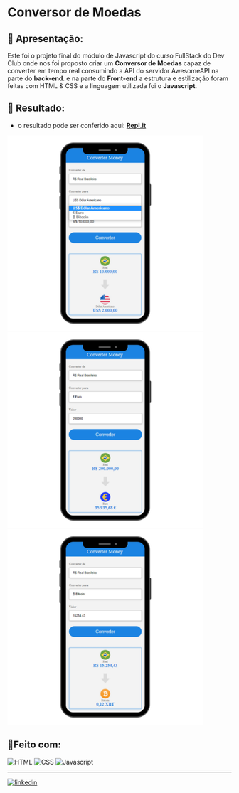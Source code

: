 # Conversor de Moedas

## 📝 Apresentação:
Este foi o projeto final do módulo de Javascript do curso FullStack do Dev Club onde nos foi proposto criar um **Conversor de Moedas** capaz de converter em tempo real consumindo a API do servidor AwesomeAPI na parte do **back-end**.
e na parte do **Front-end** a estrutura e estilização foram feitas com HTML & CSS e a linguagem utilizada foi o **Javascript**.

## 🎨 Resultado:
- o resultado pode ser conferido aqui: [**Repl.it**](https://iuriluna.github.io/Conversor-de-Moedas/) 
<img src="https://github.com/iuriluna/Conversor-de-Moedas/blob/master/assets/dolar-americano.jpeg?raw=true" width="440px">
<img src="https://github.com/iuriluna/Conversor-de-Moedas/blob/master/assets/euro.jpeg?raw=true" width="440px" >
<img src="https://github.com/iuriluna/Conversor-de-Moedas/blob/master/assets/bitcoin.jpeg?raw=true" width="440px">

## 🔨Feito com:

<img src="https://img.shields.io/badge/HTML5-E34F26?style=for-the-badge&logo=html5&logoColor=white" alt="HTML">
<img src="https://img.shields.io/badge/CSS3-1572B6?style=for-the-badge&logo=css3&logoColor=white" alt="CSS">
<img src="https://img.shields.io/badge/JavaScript-F7DF1E?style=for-the-badge&logo=javascript&logoColor=black" alt="Javascript">

----

[![linkedin](https://img.shields.io/badge/LinkedIn-0077B5?style=for-the-badge&logo=linkedin&logoColor=white)](https://www.linkedin.com/in/iuri-klimaschenski-luna/)

